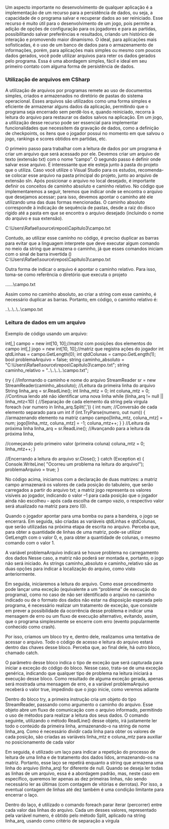 Um aspecto importante no desenvolvimento de qualquer aplicação é a implementação de um recurso para a persistência de dados, ou seja, a capacidade de o programa salvar e recuperar dados ao ser reiniciado. Esse recurso é muito útil para o desenvolvimento de um jogo, pois permite a adição de opções de configuração para os jogadores e para as partidas, possibilitando salvar preferências e resultados, criando um histórico de interação e promovendo maior dinamismo. O ideal, para aplicações mais sofisticadas, é o uso de um banco de dados para o armazenamento de informações, porém, para aplicações mais simples ou mesmo com poucos dados gerados, você pode utilizar arquivos para reter os dados gerados pelo programa. Essa é uma abordagem simples, fácil e ideal em seu primeiro contato com alguma forma de persistência de dados.

### Utilização de arquivos em CSharp
A utilização de arquivos por programas remete ao uso de documentos simples, criados e armazenados no diretório de pastas do sistema operacional. Esses arquivos são utilizados como uma forma simples e eficiente de armazenar alguns dados da aplicação, permitindo que o programa seja encerrado sem perdê-los e, quando reiniciado, recorra à leitura do arquivo para restaurar os dados salvos na aplicação. Em um jogo, a utilização desse recurso pode ser essencial para implementar funcionalidades que necessitem da gravação de dados, como a definição de checkpoints, os itens que o jogador possui no momento em que salvou o jogo, rankings e scores obtidos em partidas, etc.

O primeiro passo para trabalhar com a leitura de dados por um programa é criar um arquivo que será acessado por ele. Devemos criar um arquivo de texto (extensão txt) com o nome “campo”. O segundo passo é definir onde salvar esse arquivo. É interessante que ele esteja junto à pasta do projeto que o utiliza. Caso você utilize o Visual Studio para os estudos, recomenda-se colocar esse arquivo na pasta principal do projeto, junto ao arquivo de extensão sln. Após posicionar o arquivo no local desejado, é importante definir os conceitos de caminho absoluto e caminho relativo. No código que implementaremos a seguir, teremos que indicar onde se encontra o arquivo que desejamos acessar; para isso, devemos apontar o caminho até ele utilizando uma das duas formas mencionadas. O caminho absoluto corresponde à indicação de sequência de pastas, desde a raiz do disco rígido até a pasta em que se encontra o arquivo desejado (incluindo o nome do arquivo e sua extensão). 

C:\Users\Rafael\source\repos\Capitulo3\campo.txt

Contudo, ao utilizar esse caminho no código, é preciso duplicar as barras para evitar que a linguagem interprete que deve executar algum comando no meio da string que armazena o caminho, já que esses comandos iniciam com o sinal de barra invertida (\)
C:\\Users\\Rafael\\source\\repos\\Capitulo3\\campo.txt

Outra forma de indicar o arquivo é apontar o caminho relativo. Para isso, toma-se como referência o diretório que executa o projeto

\..\..\..\campo.txt

Assim como no caminho absoluto, ao criar a string com esse caminho, é necessário duplicar as barras. Portanto, em código, o caminho relativo é:

..\\..\\..\\..\\campo.txt

### Leitura de dados em um arquivo
Exemplo de código usando um arquivo:

int[,] campo = new int[10, 10];//matriz com posições dos elementos do campo 
int[,] jogo = new int[10, 10];//matriz que registra ações do jogador 
int qtdLinhas = campo.GetLength(0); 
int qtdColunas = campo.GetLength(1); 
bool problemaArquivo = false;
string caminho_absoluto = "C:\\Users\\Rafael\\source\\repos\\Capitulo3\\campo.txt"; 
string caminho_relativo = "..\\..\\..\\..\\campo.txt";

try { //Informando o caminho e nome do arquivo StreamReader sr = new StreamReader(caminho_absoluto); //Leitura da primeira linha do arquivo 
String linha_arq = sr.ReadLine(); 
int linha_mtz = 0; int coluna_mtz = 0; //Continua lendo até não identificar uma nova linha 
while (linha_arq != null || linha_mtz<10) { //Separação de cada elemento da string pela vírgula
foreach (var numero in linha_arq.Split(',')) { int num; //Conversão de cada elemento separado para um 
int if (int.TryParse(numero, out num)) { //armazenando elemento na matriz campo 
campo[linha_mtz, coluna_mtz] = num; 
jogo[linha_mtz, coluna_mtz] = -1; 
coluna_mtz++; } } //Leitura da próxima linha 
linha_arq = sr.ReadLine(); //Avançando para a leitura da próxima linha, 

//começando pelo primeiro valor (primeira coluna) 
coluna_mtz = 0; linha_mtz++; } 

//Encerrando a leitura do arquivo
sr.Close(); } catch (Exception e) 
{ Console.WriteLine( "Ocorreu um problema na leitura do arquivo!"); 
problemaArquivo = true; 
}


No código acima, iniciamos com a declaração de duas matrizes: a matriz campo armazenará os valores de cada posição do tabuleiro, que serão carregados a partir do arquivo txt; a matriz jogo representa os valores visíveis ao jogador, indicando o valor –1 para cada posição que o jogador ainda não escolheu – após cada escolha de campo vazio, o respectivo valor será atualizado na matriz para zero (0). 

Quando o jogador apontar para uma bomba ou para a bandeira, o jogo se encerrará. Em seguida, são criadas as variáveis qtdLinhas e qtdColunas, que serão utilizadas na próxima etapa de escrita no arquivo. Perceba que, para obter a quantidade de linhas de uma matriz, pode-se utilizar GetLength com o valor 0, e, para obter a quantidade de colunas, o mesmo comando com o valor 1. 

A variável problemaArquivo indicará se houve problema no carregamento dos dados Nesse caso, a matriz não poderá ser montada e, portanto, o jogo não será iniciado. As strings caminho_absoluto e caminho_relativo são as duas opções para indicar a localização do arquivo, como visto anteriormente. 

Em seguida, iniciaremos a leitura do arquivo. Como esse procedimento pode lançar uma exceção (equivalente a um “problema” de execução do programa), como no caso de não ser identificado o arquivo no caminho indicado ou de o formato dos dados não estar na disposição esperada pelo programa, é necessário realizar um tratamento de exceção, que consiste em prever a possibilidade da ocorrência desse problema e indicar uma mensagem de erro ou um fluxo de execução alternativo, evitando, assim, que o programa simplesmente se encerre com erro (evento popularmente conhecido como crash). 

Por isso, criamos um bloco try e, dentro dele, realizamos uma tentativa de acessar o arquivo. Todo o código de acesso e leitura do arquivo estará dentro das chaves desse bloco. Perceba que, ao final dele, há outro bloco, chamado catch. 

O parâmetro desse bloco indica o tipo de exceção que será capturada para iniciar a exceção do código do bloco. Nesse caso, trata-se de uma exceção genérica, indicando que qualquer tipo de problema na leitura iniciará a execução desse bloco. Como resultado de alguma exceção gerada, apenas será mostrada uma mensagem de erro, e a variável problemaArquivo receberá o valor true, impedindo que o jogo inicie, como veremos adiante

Dentro do bloco try, a primeira instrução cria um objeto do tipo StreamReader, passando como argumento o caminho do arquivo. Esse objeto abre um fluxo de comunicação com o arquivo informado, permitindo o uso de métodos para realizar a leitura dos seus dados. O comando seguinte, utilizando o método ReadLine() desse objeto, irá justamente ler todo o conteúdo da primeira linha, armazenando-o na string de nome linha_arq. Como é necessário dividir cada linha para obter os valores de cada posição, são criadas as variáveis linha_mtz e coluna_mtz para auxiliar no posicionamento de cada valor

Em seguida, é utilizado um laço para indicar a repetição do processo de leitura de uma linha e de tratamento dos dados lidos, armazenando-os na matriz. Portanto, esse laço se repetirá enquanto a string que armazena uma linha do arquivo (linha_arq) for diferente de null. Quando se deseja ler todas as linhas de um arquivo, essa é a abordagem padrão, mas, neste caso em específico, queremos ler apenas as dez primeiras linhas, não sendo necessário ler as últimas (com contagem de vitórias e derrotas). Por isso, a eventual contagem de linhas até dez também é uma condição limitante para encerrar o laço.

Dentro do laço, é utilizado o comando foreach parar iterar (percorrer) entre cada valor das linhas do arquivo. Cada um desses valores, representado pela variável numero, é obtido pelo método Split, aplicado na string linha_arq, usando como critério de separação a vírgula